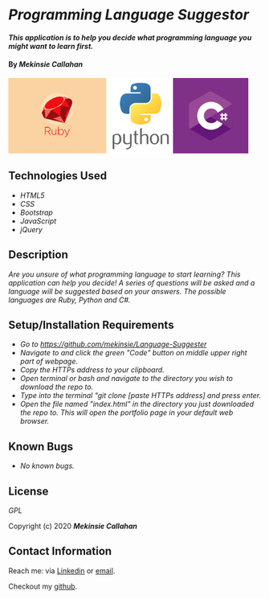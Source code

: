 # _Programming Language Suggestor_

#### _This application is to help you decide what programming language you might want to learn first._

#### By _**Mekinsie Callahan**_
<img src=img/ruby.png alt="Ruby logo" height="150px"> <img src=img/python.png alt="Python logo" height="150x"><img src=img/csharp.jpg alt="C# logo" height="150px">  
## Technologies Used

* _HTML5_
* _CSS_
* _Bootstrap_
* _JavaScript_
* _jQuery_

## Description

_Are you unsure of what programming language to start learning? This application can help you decide! A series of questions will be asked and a language will be suggested based on your answers. The possible languages are Ruby, Python and C#._

## Setup/Installation Requirements


* _Go to https://github.com/mekinsie/Language-Suggester_
* _Navigate to and click the green "Code" button on middle upper right part of webpage._
* _Copy the HTTPs address to your clipboard._
* _Open terminal or bash and navigate to the directory you wish to download the repo to._
* _Type into the terminal "git clone [paste HTTPs address] and press enter._
* _Open the file named "index.html" in the directory you just downloaded the repo to. This will open the portfolio page in your default web browser._

## Known Bugs

* _No known bugs._

## License

_GPL_

Copyright (c) 2020 **_Mekinsie Callahan_**

## Contact Information

Reach me: via <a href="https://www.linkedin.com/in/mekinsie/" target="_blank">Linkedin</a> or <a href="mailto:mekinsie.aja@gmail.com" target="_blank">email</a></li>.

Checkout my <a href="https://github.com/mekinsie" target="_blank">github</a>.
